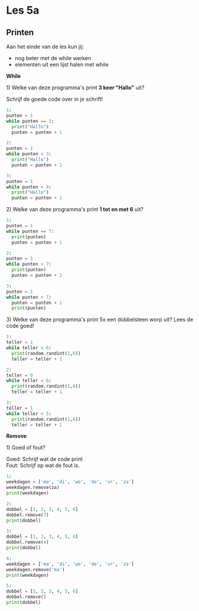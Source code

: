 # Les 5a

## Printen

Aan het einde van de les kun jij:

* nog beter met de while werken
* elementen uit een lijst halen met while

**While**

1\) Welke van deze programma's print **3 keer "Hallo"** uit?

Schrijf de goede code over in je schrift!

```python
1:
punten = 1
while punten == 3:
  print("Hallo")
  punten = punten + 1

2:
punten = 1
while punten < 3:
  print("Hallo")
  punten = punten + 1

3:
punten = 1
while punten < 4:
  print("Hallo")
  punten = punten + 1
```

2\) Welke van deze programma's print **1 tot en met 6** uit?

```python
1:
punten = 1
while punten == 7:
  print(punten)
  punten = punten + 1

2:
punten = 1
while punten < 7:
  print(punten)
  punten = punten + 1

3:
punten = 1
while punten < 7:
  punten = punten + 1
  print(punten)
```

3\) Welke van deze programma's print 5x een dobbelsteen worp uit? Lees de code goed!

```python
1:
teller = 1
while teller < 6:
  print(random.randint(1,6))
  teller = teller + 1

2:
teller = 0
while teller < 6:
  print(random.randint(1,6))
  teller = teller + 1

3:
teller = 1
while teller < 5:
  print(random.randint(1,6))
  teller = teller + 1
```

**Remove**

1\) Goed of fout?

Goed: Schrijf wat de code print  
Fout: Schrijf op wat de fout is.

```python
1:
weekdagen = ['ma', 'di', 'wo', 'do', 'vr', 'za']
weekdagen.remove(za)
print(weekdagen)

2:
dobbel = [1, 2, 3, 4, 5, 6]
dobbel.remove(7)
print(dobbel)

3:
dobbel = [1, 2, 3, 4, 5, 6]
dobbel.remove(4)
print(dobbel)

4:
weekdagen = ['ma', 'di', 'wo', 'do', 'vr', 'za']
weekdagen.remove('ma')
print(weekdagen)

5:
dobbel = [1, 2, 3, 4, 5, 6]
dobbel.remove()
print(dobbel)
```

